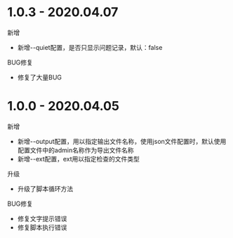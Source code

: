 
# 1.0.3 - 2020.04.07

新增

* 新增--quiet配置，是否只显示问题记录，默认：false

BUG修复

* 修复了大量BUG

# 1.0.0 - 2020.04.05

新增

* 新增--output配置，用以指定输出文件名称，使用json文件配置时，默认使用配置文件中的admin名称作为导出文件名称
* 新增--ext配置，ext用以指定检查的文件类型

升级

* 升级了脚本循环方法

BUG修复

* 修复文字提示错误
* 修复脚本执行错误
